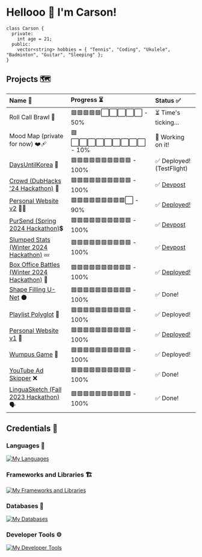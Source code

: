 # Hellooo 👋 I'm Carson!
```
class Carson {
  private:
    int age = 21;
  public:
    vector<string> hobbies = { "Tennis", "Coding", "Ukulele", "Badminton", "Guitar", "Sleeping" };
}
```

## Projects 🗺️
| Name 💬 | Progress ⏳ | Status ✅ |
| :---         | :---         | :---         |
| Roll Call Brawl 💸 | 🟩🟩🟩🟩🟩⬜️⬜️⬜️⬜️⬜️ - 50% | ⏳ Time's ticking... |
| Mood Map (private for now) ❤️‍🩹 | 🟩⬜️⬜️⬜️⬜️⬜️⬜️⬜️⬜️⬜️ - 10% | 🔧 Working on it! |
| [DaysUntilKorea](https://github.com/Carson274/DaysUntilKorea) 🛫 | 🟩🟩🟩🟩🟩🟩🟩🟩🟩🟩 - 100% | ✅ Deployed! (TestFlight) |
| [Crowd (DubHacks '24 Hackathon)](https://github.com/sebat2004/crowd) 🎉 | 🟩🟩🟩🟩🟩🟩🟩🟩🟩🟩 - 100% | ✅ [Devpost](https://devpost.com/software/crowd-fjct15) |
| [Personal Website v2](https://github.com/Carson274/Personal-Website-V2) 🧍‍♂️ | 🟩🟩🟩🟩🟩🟩🟩🟩🟩⬜️ - 90% | ✅ [Deployed!](https://www.carsonsecrest.me/) |
| [PurSend (Spring 2024 Hackathon)](https://github.com/ipoogleduck/PurSend)💲 | 🟩🟩🟩🟩🟩🟩🟩🟩🟩🟩 - 100% | ✅ [Devpost](https://devpost.com/software/pursend) |
| [Slumped Stats (Winter 2024 Hackathon)](https://github.com/Carson274/Sleep-App) 💤 | 🟩🟩🟩🟩🟩🟩🟩🟩🟩🟩 - 100% | ✅ [Devpost](https://devpost.com/software/slumped-stats) |
| [Box Office Battles (Winter 2024 Hackathon)](https://github.com/Carson274/Box-Office-Battles) 🎥 | 🟩🟩🟩🟩🟩🟩🟩🟩🟩🟩 - 100% | ✅ [Deployed!](https://boxofficebattles.lol/) |
| [Shape Filling U-Net](https://github.com/Carson274/Shape-Filler) ⚫️ | 🟩🟩🟩🟩🟩🟩🟩🟩🟩🟩 - 100% | ✅ Done! |
| [Playlist Polyglot](https://github.com/Carson274/Playlist-Polyglot) 🎵 | 🟩🟩🟩🟩🟩🟩🟩🟩🟩🟩 - 100% | ✅ Deployed! |
| [Personal Website v1](https://github.com/Carson274/Personal-Website) 🧍 | 🟩🟩🟩🟩🟩🟩🟩🟩🟩🟩 - 100% | ✅ [Deployed!](https://carson274.github.io/Personal-Website/) |
| [Wumpus Game](https://github.com/Carson274/Wumpus-Game) 👾 | 🟩🟩🟩🟩🟩🟩🟩🟩🟩🟩 - 100% | ✅ Deployed! |
| [YouTube Ad Skipper](https://github.com/Carson274/Ad-Skipper) ❌ | 🟩🟩🟩🟩🟩🟩🟩🟩🟩🟩 - 100% | ✅ Done! |
| [LinguaSketch (Fall 2023 Hackathon)](https://github.com/sebat2004/linguasketch) 🗣️ | 🟩🟩🟩🟩🟩🟩🟩🟩🟩🟩 - 100% | ✅ Done! |

## Credentials 💼
### Languages 🧠
[![My Languages](https://skillicons.dev/icons?i=js,ts,html,css,c,cs,cpp,python,swift,go)](https://skillicons.dev)
### Frameworks and Libraries 🏗️
[![My Frameworks and Libraries](https://skillicons.dev/icons?i=react,redux,nodejs,express,tailwind,flask,pytorch,cypress)](https://skillicons.dev)
### Databases 📁
[![My Databases](https://skillicons.dev/icons?i=mongo,firebase,mysql)](https://skillicons.dev)
### Developer Tools ⚙️
[![My Developer Tools](https://skillicons.dev/icons?i=git,github,postman,vite,aws,figma,vscode,visualstudio)](https://skillicons.dev)

